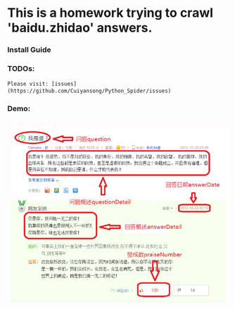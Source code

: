 # This is a homework trying to crawl 'baidu.zhidao' answers.

### Install Guide


### TODOs:
	Please visit: [issues](https://github.com/Cuiyansong/Python_Spider/issues)
	
	
### Demo:
![image](https://github.com/Cuiyansong/Python_Spider/raw/master/zhidao/images/scrapy_framework.png)